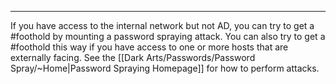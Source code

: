 -- -
If you have access to the internal network but not AD, you can try to get a #foothold by mounting a password spraying attack. You can also try to get a #foothold this way if you have access to one or more hosts that are externally facing. See the [[Dark Arts/Passwords/Password Spray/~Home|Password Spraying Homepage]] for how to perform attacks. 